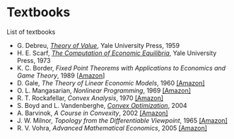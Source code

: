 # Textbooks
List of textbooks

* G. Debreu,
  [*Theory of Value*](https://cowles.yale.edu/cfm-17), Yale University Press, 1959
* H. E. Scarf,
  [*The Computation of Economic Equilibria*](https://cowles.yale.edu/cfm-24), Yale University Press, 1973
* K. C. Border,
  *Fixed Point Theorems with Applications to Economics and Game Theory*, 1989
  [[Amazon](https://www.amazon.co.jp/dp/0521388082)]
* D. Gale,
  *The Theory of Linear Economic Models*, 1960
  [[Amazon]](https://www.amazon.co.jp/dp/0226278840)
* O. L. Mangasarian,
  *Nonlinear Programming*, 1969
  [[Amazon]](https://www.amazon.co.jp/dp/0898713412)
* R. T. Rockafellar,
  *Convex Analysis*, 1970
  [[Amazon]](https://www.amazon.co.jp/dp/0691015864)
* S. Boyd and L. Vandenberghe,
  [*Convex Optimization*](https://web.stanford.edu/~boyd/cvxbook/), 2004
* A. Barvinok,
  *A Course in Convexity*, 2002
  [[Amazon]](https://www.amazon.co.jp/dp/0821829688)
* J. W. Milnor,
  *Topology from the Differentiable Viewpoint*, 1965
  [[Amazon]](https://www.amazon.co.jp/dp/0691048339)
* R. V. Vohra,
  *Advanced Mathematical Economics*, 2005
  [[Amazon]](https://www.amazon.co.jp/dp/0415700086)
